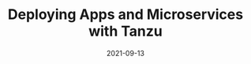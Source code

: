 ---
date: '2021-09-13'
description: Learn how Tanzu can provide a platform that simplifies working with Modern Applications.
lab: tce-package-guide
lastmod: '2021-10-03'
length: 15
preview: "/images/workshops/img-cnr-serving.png"
logo: "/images/workshops/logo-tanzu.svg"
summary: Learn how Tanzu can provide a platform that simplifies working with Modern Applications.
tags:
- Spring
- Microservices
- Kubernetes
- Spring Boot
- Tanzu
title: Deploying Apps and Microservices with Tanzu
level1: Deploying Modern Applications
team:
- Boskey Savla
weight: 1
---